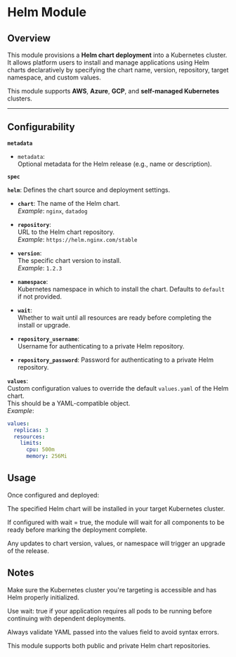 # Helm Module

## Overview

This module provisions a **Helm chart deployment** into a Kubernetes cluster. It allows platform users to install and manage applications using Helm charts declaratively by specifying the chart name, version, repository, target namespace, and custom values.

This module supports **AWS**, **Azure**, **GCP**, and **self-managed Kubernetes** clusters.

---

## Configurability

**`metadata`**

- `metadata`:  
  Optional metadata for the Helm release (e.g., name or description).

**`spec`**

**`helm`**: 
Defines the chart source and deployment settings.

- **`chart`**: 
  The name of the Helm chart.  
  _Example_: `nginx`, `datadog`

- **`repository`**:  
  URL to the Helm chart repository.  
  _Example_: `https://helm.nginx.com/stable`

- **`version`**:  
  The specific chart version to install.  
  _Example_: `1.2.3`

- **`namespace`**:  
  Kubernetes namespace in which to install the chart. Defaults to `default` if not provided.

- **`wait`**:  
  Whether to wait until all resources are ready before completing the install or upgrade.

- **`repository_username`**:  
  Username for authenticating to a private Helm repository.

- **`repository_password`**: 
  Password for authenticating to a private Helm repository.

**`values`**:  
Custom configuration values to override the default `values.yaml` of the Helm chart.  
This should be a YAML-compatible object.  
_Example_:

```yaml
values:
  replicas: 3
  resources:
    limits:
      cpu: 500m
      memory: 256Mi
```

## Usage

Once configured and deployed:

The specified Helm chart will be installed in your target Kubernetes cluster.

If configured with wait = true, the module will wait for all components to be ready before marking the deployment complete.

Any updates to chart version, values, or namespace will trigger an upgrade of the release.

## Notes

Make sure the Kubernetes cluster you're targeting is accessible and has Helm properly initialized.

Use wait: true if your application requires all pods to be running before continuing with dependent deployments.

Always validate YAML passed into the values field to avoid syntax errors.

This module supports both public and private Helm chart repositories.